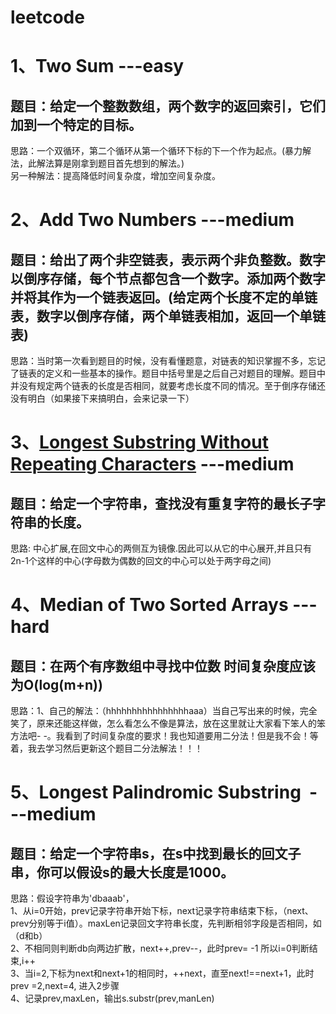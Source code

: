 # leetcode

1、Two Sum   ---easy
=====
题目：给定一个整数数组，两个数字的返回索引，它们加到一个特定的目标。
-----
思路：一个双循环，第二个循环从第一个循环下标的下一个作为起点。(暴力解法，此解法算是刚拿到题目首先想到的解法。)<br>
另一种解法：提高降低时间复杂度，增加空间复杂度。

2、Add Two Numbers   ---medium
=====
题目：给出了两个非空链表，表示两个非负整数。数字以倒序存储，每个节点都包含一个数字。添加两个数字并将其作为一个链表返回。(给定两个长度不定的单链表，数字以倒序存储，两个单链表相加，返回一个单链表)
-----
思路：当时第一次看到题目的时候，没有看懂题意，对链表的知识掌握不多，忘记了链表的定义和一些基本的操作。题目中括号里是之后自己对题目的理解。题目中并没有规定两个链表的长度是否相同，就要考虑长度不同的情况。至于倒序存储还没有明白（如果接下来搞明白，会来记录一下）

3、[Longest Substring Without Repeating Characters](https://github.com/fenglinismydream/leetcode/blob/master/test/3.%20Longest%20Substring%20Without%20Repeating%20Characters.html)  ---medium
=====
题目：给定一个字符串，查找没有重复字符的最长子字符串的长度。
-----
思路: 中心扩展,在回文中心的两侧互为镜像.因此可以从它的中心展开,并且只有2n-1个这样的中心(字母数为偶数的回文的中心可以处于两字母之间)

4、Median of Two Sorted Arrays  ---hard
=====
题目：在两个有序数组中寻找中位数  时间复杂度应该为O(log(m+n))
-----
思路：1、自己的解法：（hhhhhhhhhhhhhhhhaaa）当自己写出来的时候，完全笑了，原来还能这样做，怎么看怎么不像是算法，放在这里就让大家看下笨人的笨方法吧- -。我看到了时间复杂度的要求！我也知道要用二分法！但是我不会！等着，我去学习然后更新这个题目二分法解法！！！

5、Longest Palindromic Substring  ---medium
=====
题目：给定一个字符串s，在s中找到最长的回文子串，你可以假设s的最大长度是1000。
-----
思路：假设字符串为'dbaaab'，<br>
1、从i=0开始，prev记录字符串开始下标，next记录字符串结束下标，（next、prev分别等于i值）。maxLen记录回文字符串长度，先判断相邻字段是否相同，如（d和b）<br>
2、不相同则判断db向两边扩散，next++,prev--，此时prev= -1 所以i=0判断结束,i++<br>
3、当i=2,下标为next和next+1的相同时，++next，直至next!==next+1，此时prev =2,next=4, 进入2步骤<br>
4、记录prev,maxLen，输出s.substr(prev,manLen)
